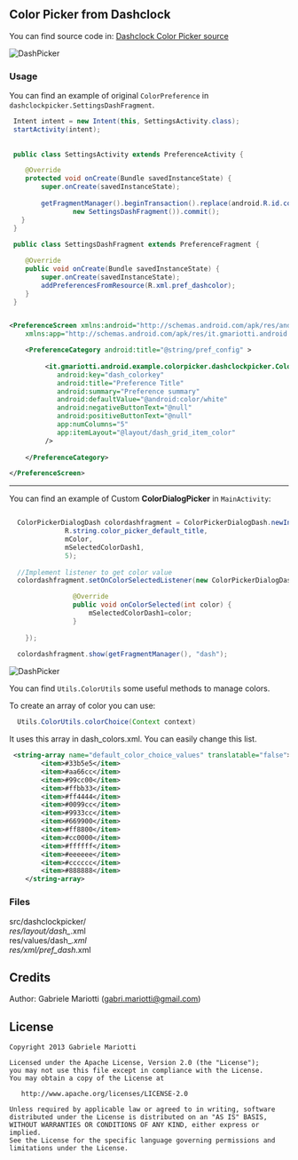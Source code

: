 ## Color Picker from Dashclock 

You can find source code in:
[Dashclock Color Picker source](https://code.google.com/p/dashclock/source/browse/main/src/main/java/com/google/android/apps/dashclock/configuration/ColorPreference.java)

![DashPicker](https://github.com/gabrielemariotti/colorpickercollection/raw/master/ColorPicker/images/dashDialog.png)

### Usage

You can find an example of original `ColorPreference` in `dashclockpicker.SettingsDashFragment`.

``` java
 Intent intent = new Intent(this, SettingsActivity.class);
 startActivity(intent);
 
 
 public class SettingsActivity extends PreferenceActivity {

 	@Override
	protected void onCreate(Bundle savedInstanceState) {
        super.onCreate(savedInstanceState);
		
        getFragmentManager().beginTransaction().replace(android.R.id.content,
                new SettingsDashFragment()).commit();
   }
 }
 
 public class SettingsDashFragment extends PreferenceFragment {

	@Override
	public void onCreate(Bundle savedInstanceState) {
		super.onCreate(savedInstanceState);
		addPreferencesFromResource(R.xml.pref_dashcolor);
	}
 }
```

``` xml

<PreferenceScreen xmlns:android="http://schemas.android.com/apk/res/android"
    xmlns:app="http://schemas.android.com/apk/res/it.gmariotti.android.example.colorpicker" >

    <PreferenceCategory android:title="@string/pref_config" >
        
         <it.gmariotti.android.example.colorpicker.dashclockpicker.ColorPreference
            android:key="dash_colorkey"
            android:title="Preference Title"
            android:summary="Preference summary"
            android:defaultValue="@android:color/white"
            android:negativeButtonText="@null"
            android:positiveButtonText="@null"
            app:numColumns="5"
            app:itemLayout="@layout/dash_grid_item_color"
         />
        
    </PreferenceCategory>

</PreferenceScreen>
```

---

You can find an example of Custom **ColorDialogPicker** in `MainActivity`:
``` java

  ColorPickerDialogDash colordashfragment = ColorPickerDialogDash.newInstance(
              R.string.color_picker_default_title,
              mColor,
              mSelectedColorDash1,
              5);
  
  //Implement listener to get color value
  colordashfragment.setOnColorSelectedListener(new ColorPickerDialogDash.OnColorSelectedListener(){

				@Override
				public void onColorSelected(int color) {
					mSelectedColorDash1=color;	
				}
				
	});        
	
  colordashfragment.show(getFragmentManager(), "dash");

```

![DashPicker](https://github.com/gabrielemariotti/colorpickercollection/raw/master/ColorPicker/images/dash_prefs.png)

You can find `Utils.ColorUtils` some useful methods to manage colors.

To create an array of color you can use:
``` java
  Utils.ColorUtils.colorChoice(Context context)
```

It uses this array in dash_colors.xml.
You can easily change this list.
``` xml
 <string-array name="default_color_choice_values" translatable="false">
        <item>#33b5e5</item>
        <item>#aa66cc</item>
        <item>#99cc00</item>
        <item>#ffbb33</item>
        <item>#ff4444</item>
        <item>#0099cc</item>
        <item>#9933cc</item>
        <item>#669900</item>
        <item>#ff8800</item>
        <item>#cc0000</item>
        <item>#ffffff</item>
        <item>#eeeeee</item>
        <item>#cccccc</item>
        <item>#888888</item>
    </string-array>
```

### Files
src/dashclockpicker/*<br/>
res/layout/dash_*.xml<br/>
res/values/dash_*.xml<br/>
res/xml/pref_dash*.xml<br/>

Credits
-------

Author: Gabriele Mariotti (gabri.mariotti@gmail.com)

License
-------

    Copyright 2013 Gabriele Mariotti

    Licensed under the Apache License, Version 2.0 (the "License");
    you may not use this file except in compliance with the License.
    You may obtain a copy of the License at

       http://www.apache.org/licenses/LICENSE-2.0

    Unless required by applicable law or agreed to in writing, software
    distributed under the License is distributed on an "AS IS" BASIS,
    WITHOUT WARRANTIES OR CONDITIONS OF ANY KIND, either express or implied.
    See the License for the specific language governing permissions and
    limitations under the License.
    

